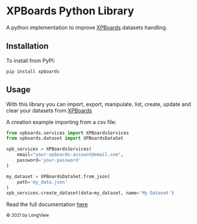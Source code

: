 # XPBoards Python Library

A python implementation to improve [XPBoards](https://web.xpboards.com.br/) datasets handling.

## Installation

To install from PyPI:

`pip install xpboards`

## Usage

With this library you can import, export, manipulate, list, create, update and clear your datasets from [XPBoards](https://web.xpboards.com.br/)

A creation example importing from a csv file:

```python
from xpboards.services import XPBoardsServices
from xpboards.dataset import XPBoardsDataSet

xpb_services = XPBoardsServices(
    email="your-xpboards-account@email.com",
    password='your-password'
)

my_dataset = XPBoardsDataSet.from_json(
    path='my_data.json'
)
xpb_services.create_dataset(data=my_dataset, name='My Dataset')

```

Read the full documentation [here](#)

<sub>© 2021 by LongView</sub>